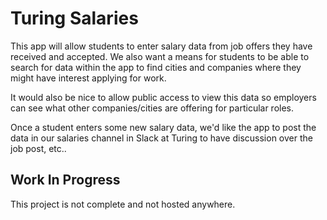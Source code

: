 # Turing Salaries

This app will allow students to enter salary data from job offers they have received and accepted. We also want a means for students to be able to search for data within the app to find cities and companies where they might have interest applying for work.

It would also be nice to allow public access to view this data so employers can see what other companies/cities are offering for particular roles.

Once a student enters some new salary data, we'd like the app to post the data in our salaries channel in Slack at Turing to have discussion over the job post, etc..


## Work In Progress

This project is not complete and not hosted anywhere.
